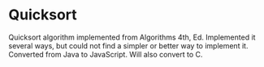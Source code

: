 # Quicksort

Quicksort algorithm implemented from Algorithms 4th, Ed.  Implemented it several ways, but could not find a simpler
or better way to implement it.  Converted from Java to JavaScript.  Will also convert to C.
